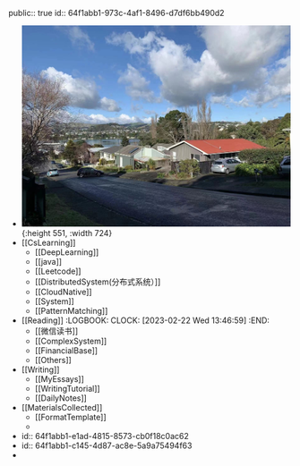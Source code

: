 public:: true
id:: 64f1abb1-973c-4af1-8496-d7df6bb490d2

- ![2b44e6dc60d4feb38026370d949b514.jpg](../assets/2b44e6dc60d4feb38026370d949b514_1677251720486_0.jpg){:height 551, :width 724}
- [[CsLearning]]
	- [[DeepLearning]]
	- [[java]]
	- [[Leetcode]]
	- [[DistributedSystem(分布式系统）]]
	- [[CloudNative]]
	- [[System]]
	- [[PatternMatching]]
- [[Reading]]
  :LOGBOOK:
  CLOCK: [2023-02-22 Wed 13:46:59]
  :END:
	- [[微信读书]]
	- [[ComplexSystem]]
	- [[FinancialBase]]
	- [[Others]]
- [[Writing]]
	- [[MyEssays]]
	- [[WritingTutorial]]
	- [[DailyNotes]]
- [[MaterialsCollected]]
	- [[FormatTemplate]]
	-
- id:: 64f1abb1-e1ad-4815-8573-cb0f18c0ac62
- id:: 64f1abb1-c145-4d87-ac8e-5a9a75494f63
-
